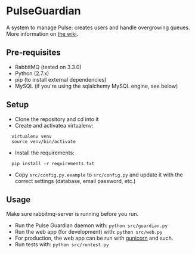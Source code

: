 # PulseGuardian

A system to manage Pulse: creates users and handle overgrowing queues. More information on [the wiki](https://wiki.mozilla.org/Auto-tools/Projects/Pulse/PulseGuardian).

## Pre-requisites

* RabbitMQ (tested on 3.3.0)
* Python (2.7.x)
* pip (to install external dependencies)
* MySQL (if you're using the sqlalchemy MySQL engine, see below)

## Setup

* Clone the repository and cd into it
* Create and activatea virtualenv:
```
  virtualenv venv
  source venv/bin/activate
```
* Install the requirements:
```
  pip install -r requirements.txt
```
* Copy `src/config.py.example` to `src/config.py` and update it with the correct settings (database, email password, etc.)

## Usage

Make sure rabbitmq-server is running before you run.

* Run the Pulse Guardian daemon with: `python src/guardian.py`
* Run the web app (for development) with: `python src/web.py`
* For production, the web app can be run with [gunicorn](https://www.digitalocean.com/community/articles/how-to-deploy-python-wsgi-apps-using-gunicorn-http-server-behind-nginx) and such.
* Run tests with: `python src/runtest.py`
